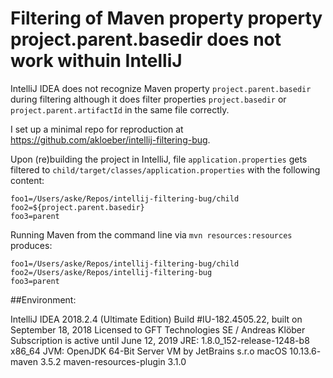 # Filtering of Maven property property project.parent.basedir does not work withuin IntelliJ

IntelliJ IDEA does not recognize Maven property `project.parent.basedir` during filtering although it does filter properties `project.basedir` or `project.parent.artifactId` in the same file correctly.

I set up a minimal repo for reproduction at https://github.com/akloeber/intellij-filtering-bug.

Upon (re)building the project in IntelliJ, file `application.properties` gets filtered to `child/target/classes/application.properties` with the following content:
```properties
foo1=/Users/aske/Repos/intellij-filtering-bug/child
foo2=${project.parent.basedir}
foo3=parent
```

Running Maven from the command line via `mvn resources:resources` produces:
```properties
foo1=/Users/aske/Repos/intellij-filtering-bug/child
foo2=/Users/aske/Repos/intellij-filtering-bug
foo3=parent
```

##Environment:

IntelliJ IDEA 2018.2.4 (Ultimate Edition)
Build #IU-182.4505.22, built on September 18, 2018
Licensed to GFT Technologies SE / Andreas Klöber
Subscription is active until June 12, 2019
JRE: 1.8.0_152-release-1248-b8 x86_64
JVM: OpenJDK 64-Bit Server VM by JetBrains s.r.o
macOS 10.13.6- maven 3.5.2
maven-resources-plugin 3.1.0

